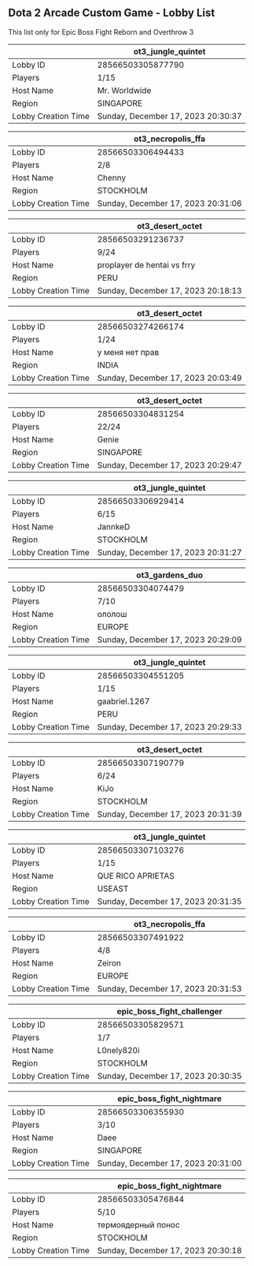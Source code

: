 ## Dota 2 Arcade Custom Game - Lobby List

This list only for Epic Boss Fight Reborn and Overthrow 3

|  | ot3_jungle_quintet |
| ------ | ------ |
| Lobby ID | 28566503305877790 |
| Players | 1/15 |
| Host Name | Mr. Worldwide |
| Region | SINGAPORE |
| Lobby Creation Time | Sunday, December 17, 2023 20:30:37 |


|  | ot3_necropolis_ffa |
| ------ | ------ |
| Lobby ID | 28566503306494433 |
| Players | 2/8 |
| Host Name | Chenny |
| Region | STOCKHOLM |
| Lobby Creation Time | Sunday, December 17, 2023 20:31:06 |


|  | ot3_desert_octet |
| ------ | ------ |
| Lobby ID | 28566503291236737 |
| Players | 9/24 |
| Host Name | proplayer de hentai vs frry |
| Region | PERU |
| Lobby Creation Time | Sunday, December 17, 2023 20:18:13 |


|  | ot3_desert_octet |
| ------ | ------ |
| Lobby ID | 28566503274266174 |
| Players | 1/24 |
| Host Name | у меня  нет прав |
| Region | INDIA |
| Lobby Creation Time | Sunday, December 17, 2023 20:03:49 |


|  | ot3_desert_octet |
| ------ | ------ |
| Lobby ID | 28566503304831254 |
| Players | 22/24 |
| Host Name | Genie |
| Region | SINGAPORE |
| Lobby Creation Time | Sunday, December 17, 2023 20:29:47 |


|  | ot3_jungle_quintet |
| ------ | ------ |
| Lobby ID | 28566503306929414 |
| Players | 6/15 |
| Host Name | JannkeD |
| Region | STOCKHOLM |
| Lobby Creation Time | Sunday, December 17, 2023 20:31:27 |


|  | ot3_gardens_duo |
| ------ | ------ |
| Lobby ID | 28566503304074479 |
| Players | 7/10 |
| Host Name | ололош |
| Region | EUROPE |
| Lobby Creation Time | Sunday, December 17, 2023 20:29:09 |


|  | ot3_jungle_quintet |
| ------ | ------ |
| Lobby ID | 28566503304551205 |
| Players | 1/15 |
| Host Name | gaabriel.1267 |
| Region | PERU |
| Lobby Creation Time | Sunday, December 17, 2023 20:29:33 |


|  | ot3_desert_octet |
| ------ | ------ |
| Lobby ID | 28566503307190779 |
| Players | 6/24 |
| Host Name | KiJo |
| Region | STOCKHOLM |
| Lobby Creation Time | Sunday, December 17, 2023 20:31:39 |


|  | ot3_jungle_quintet |
| ------ | ------ |
| Lobby ID | 28566503307103276 |
| Players | 1/15 |
| Host Name | QUE RICO APRIETAS |
| Region | USEAST |
| Lobby Creation Time | Sunday, December 17, 2023 20:31:35 |


|  | ot3_necropolis_ffa |
| ------ | ------ |
| Lobby ID | 28566503307491922 |
| Players | 4/8 |
| Host Name | Zeiron |
| Region | EUROPE |
| Lobby Creation Time | Sunday, December 17, 2023 20:31:53 |


|  | epic_boss_fight_challenger |
| ------ | ------ |
| Lobby ID | 28566503305829571 |
| Players | 1/7 |
| Host Name | L0nely820i |
| Region | STOCKHOLM |
| Lobby Creation Time | Sunday, December 17, 2023 20:30:35 |


|  | epic_boss_fight_nightmare |
| ------ | ------ |
| Lobby ID | 28566503306355930 |
| Players | 3/10 |
| Host Name | Daee |
| Region | SINGAPORE |
| Lobby Creation Time | Sunday, December 17, 2023 20:31:00 |


|  | epic_boss_fight_nightmare |
| ------ | ------ |
| Lobby ID | 28566503305476844 |
| Players | 5/10 |
| Host Name | термоядерный понос |
| Region | STOCKHOLM |
| Lobby Creation Time | Sunday, December 17, 2023 20:30:18 |


